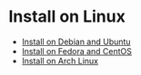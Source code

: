 # Install on Linux

- [Install on Debian and Ubuntu](/doc/user-guide/install/linux/debian)
- [Install on Fedora and CentOS](/doc/user-guide/install/linux/fedora)
- [Install on Arch Linux](/doc/user-guide/install/linux/arch)
